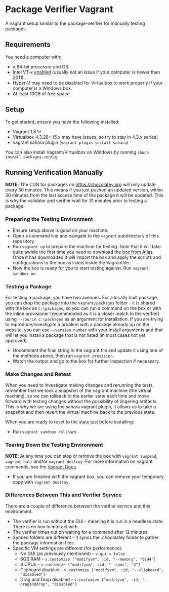 # Package Verifier Vagrant

A vagrant setup similar to the package-verifier for manually testing packages.

## Requirements

You need a computer with:

* a 64-bit processor and OS
* Intel VT-x [enabled](http://www.howtogeek.com/213795/how-to-enable-intel-vt-x-in-your-computers-bios-or-uefi-firmware/) (usually not an issue if your computer is newer than 2011).
* Hyper-V may need to be disabled for Virtualbox to work properly if your computer is a Windows box.
* At least 10GB of free space.

## Setup

To get started, ensure you have the following installed:
 * Vagrant 1.8.1+
 * Virtualbox 4.3.28+ (5.x may have issues, so try to stay in 4.3.x series)
 * vagrant sahara plugin (`vagrant plugin install sahara`)

You can also install Vagrant/Virtualbox on Windows by running `choco install packages.config`

## Running Verification Manually

**NOTE**: The CDN for packages on https://chocolatey.org will only update every 30 minutes. This means if you just pushed an updated version, within 30 minutes from the last access time of the package it will be updated. This is why the validator and verifier wait for 31 minutes prior to testing a package.

### Preparing the Testing Environment

 * Ensure setup above is good on your machine.
 * Open a command line and navigate to the `vagrant` subdirectory of this repository.
 * Run `vagrant up` to prepare the machine for testing. Note that it will take quite awhile the first time you need to download the [box from Atlas](https://atlas.hashicorp.com/ferventcoder/boxes/win2012r2-x64-nocm). Once it has downloaded it will import the box and apply the scripts and configurations to the box as listed inside the Vagrantfile.
 * Now the box is ready for you to start testing against. Run `vagrant sandbox on`.

### Testing a Package

For testing a package, you have two avenues. For a locally built package, you can drop the package into the `vagrant/packages` folder - it is shared with the box as `C:\packages`, so you can run a command on the box or with the inline provisioner (recommended as it is a closer match to the verifier) using `--source c:\packages` as an argument for installation. If you are trying to reproduce/investigate a problem with a package already up on the website, you can use `--version number` with your install arguments and that will let you install a package that is not listed (in most cases not yet approved).

 * Uncomment the final string in the vagrant file and update it using one of the methods above, then run `vagrant provision`.
 * Watch the output and go to the box for further inspection if necessary.

### Make Changes and Retest

When you need to investigate making changes and rerunning the tests, remember that we took a snapshot of the vagrant machine (the virtual machine), so we can rollback to the earlier state each time and move forward with testing changes without the possibility of lingering artifacts. This is why we are using the sahara vagrant plugin, it allows us to take a snapshot and then revert the virtual machine back to the previous state.

When you are ready to reset to the state just before installing:

 * Run `vagrant sandbox rollback`.

### Tearing Down the Testing Environment
**NOTE**: At any time you can stop or remove the box with `vagrant suspend`, `vagrant halt` and/or `vagrant destroy`. For more information on vagrant commands, see the [Vagrant Docs](http://docs.vagrantup.com/v2/cli/index.html).

 * If you are finished with the vagrant box, you can remove your temporary copy with `vagrant destroy`.

### Differences Between This and Verifier Service
There are a couple of difference between the verifier service and this environment.

 * The verifier is run without the GUI - meaning it is run in a headless state. There is no box to interact with.
 * The verifier times out on waiting for a command after 12 minutes.
 * Synced folders are different - it syncs the .chocolatey folder to gather the package information files.
 * Specific VM settings are different (for performance):
    * No GUI (as previously mentioned) - `v.gui = false`
    * 6GB RAM - `v.customize ["modifyvm", :id, "--memory", "6144"]`
    * 4 CPUs - `v.customize ["modifyvm", :id, "--cpus", "4"]`
    * Clipboard disabled - `v.customize ["modifyvm", :id, "--clipboard", "disabled"]`
    * Drag and Drop disabled - `v.customize ["modifyvm", :id, "--draganddrop", "disabled"]`
